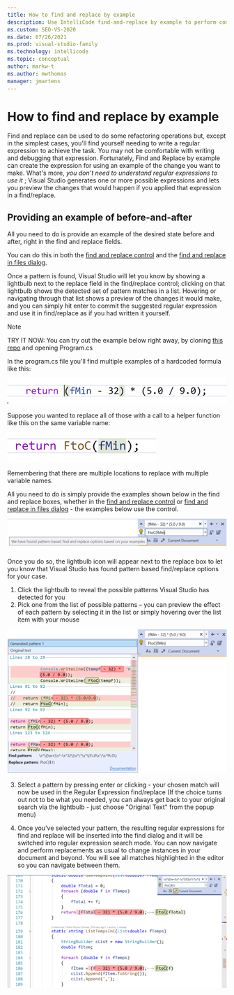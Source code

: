 ```yaml
---
title: How to find and replace by example
description: Use IntelliCode find-and-replace by example to perform complex find/replaces without needing to author your own regular expressions.
ms.custom: SEO-VS-2020
ms.date: 07/26/2021
ms.prod: visual-studio-family
ms.technology: intellicode
ms.topic: conceptual
author: markw-t
ms.author: mwthomas
manager: jmartens
---
```


# How to find and replace by example

Find and replace can be used to do some refactoring operations but, except in the simplest cases, you'll find yourself needing to write a regular expression to achieve the task. You may not be comfortable with writing and debugging that expression.  Fortunately, Find and Replace by example can create the expression for using an example of the change you want to make. What's more, *you don't need to understand regular expressions to use it* ; Visual Studio generates one or more possible expressions and lets you preview the changes that would happen if you applied that expression in a find/replace.

## Providing an example of before-and-after
All you need to do is provide an example of the desired state before and after, right in the find and replace fields. 

You can do this in both the [find and replace control](/visualstudio/ide/finding-and-replacing-text?#find-and-replace-control) and the [find and replace in files dialog](/visualstudio/ide/finding-and-replacing-text?#find-in-files-and-replace-in-files).

Once a pattern is found, Visual Studio will let you know by showing a lightbulb next to the replace field in the find/replace control; clicking on that lightbulb shows the detected set of pattern matches in a list. Hovering or navigating through that list shows a preview of the changes it would make, and you can simply hit enter to commit the suggested regular expression and use it in find/replace as if you had written it yourself.

>[!NOTE] 
>TRY IT NOW: 
>You can try out the example below right away, by cloning [this repo](https://github.com/markw-t/NewFtoC) and opening Program.cs

In the program.cs file you'll find multiple examples of a hardcoded formula like this:

![Find replace by example code before](../media/intellicode-frbe-before-code.png)

Suppose you wanted to replace all of those with a call to a helper function like this on the same variable name:

![Find replace by example code after](../media/intellicode-frbe-after-code.png)

Remembering that there are multiple locations to replace with multiple variable names.

All you need to do is simply provide the examples shown below in the find and replace boxes, whether in the [find and replace control](/visualstudio/ide/finding-and-replacing-text?#find-and-replace-control) or  [find and replace in files dialog](/visualstudio/ide/finding-and-replacing-text?#find-in-files-and-replace-in-files) - the examples below use the control.

![Find replace by example find box and replace control populated and suggestions found](../media/intellicode-frbe-suggestions-found.png)

Once you do so, the lightbulb icon will appear next to the replace box to let you know that Visual Studio has found pattern based find/replace options for your case. 
1.	Click the lightbulb to reveal the possible patterns Visual Studio has detected for you
2.	Pick one from the list of possible patterns – you can preview the effect of each pattern by selecting it in the list or simply hovering over the list item with your mouse

![Find replace by example list of suggestions found](../media/intellicode-frbe-suggestions-list.png)

3.	Select a pattern by pressing enter or clicking - your chosen match will now be used in the Regular Expression find/replace (If the choice turns out not to be what you needed, you can always get back to your original search via the lightbulb - just choose "Original Text" from the popup menu)

4. Once you've selected your pattern, the resulting regular expressions for find and replace will be inserted into the find dialog and it will be switched into regular expression search mode. You can now navigate and perform replacements as usual to change instances in your document and beyond. You will see all matches highlighted in the editor so you can navigate between them.

![Find replace by example matches and RegEx shown](docs/media/intellicode-frbe-with-RegEx-and-matches.png)

